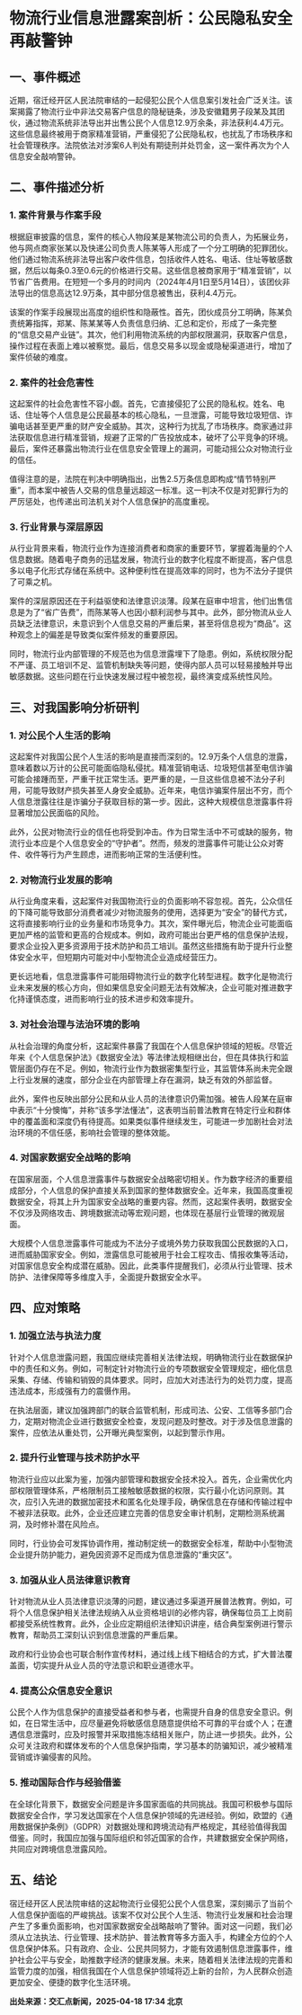 # 物流行业信息泄露案剖析：公民隐私安全再敲警钟

## 一、事件概述

近期，宿迁经开区人民法院审结的一起侵犯公民个人信息案引发社会广泛关注。该案揭露了物流行业中非法交易客户信息的隐秘链条，涉及安徽籍男子段某及其团伙，通过物流系统非法导出并出售公民个人信息12.9万余条，非法获利4.4万元。这些信息最终被用于商家精准营销，严重侵犯了公民隐私权，也扰乱了市场秩序和社会管理秩序。法院依法对涉案6人判处有期徒刑并处罚金，这一案件再次为个人信息安全敲响警钟。

## 二、事件描述分析

### 1. 案件背景与作案手段

根据庭审披露的信息，案件的核心人物段某是某物流公司的负责人，为拓展业务，他与网点商家张某以及快递公司负责人陈某等人形成了一个分工明确的犯罪团伙。他们通过物流系统非法导出客户收件信息，包括收件人姓名、电话、住址等敏感数据，然后以每条0.3至0.6元的价格进行交易。这些信息被商家用于“精准营销”，以节省广告费用。在短短一个多月的时间内（2024年4月1日至5月14日），该团伙非法导出的信息高达12.9万条，其中部分信息被售出，获利4.4万元。

该案的作案手段展现出高度的组织性和隐蔽性。首先，团伙成员分工明确，陈某负责统筹指挥，郑某、陈某某等人负责信息归纳、汇总和定价，形成了一条完整的“信息交易产业链”。其次，他们利用物流系统的内部权限漏洞，获取客户信息，操作过程在表面上难以被察觉。最后，信息交易多以现金或隐秘渠道进行，增加了案件侦破的难度。

### 2. 案件的社会危害性

这起案件的社会危害性不容小觑。首先，它直接侵犯了公民的隐私权。姓名、电话、住址等个人信息是公民最基本的核心隐私，一旦泄露，可能导致垃圾短信、诈骗电话甚至更严重的财产安全威胁。其次，这种行为扰乱了市场秩序。商家通过非法获取信息进行精准营销，规避了正常的广告投放成本，破坏了公平竞争的环境。最后，案件还暴露出物流行业在信息安全管理上的漏洞，可能动摇公众对物流行业的信任。

值得注意的是，法院在判决中明确指出，出售2.5万条信息即构成“情节特别严重”，而本案中被告人交易的信息量远超这一标准。这一判决不仅是对犯罪行为的严厉惩处，也传递出司法机关对个人信息保护的高度重视。

### 3. 行业背景与深层原因

从行业背景来看，物流行业作为连接消费者和商家的重要环节，掌握着海量的个人信息数据。随着电子商务的迅猛发展，物流行业的数字化程度不断提高，客户信息多以电子化形式存储在系统中。这种便利性在提高效率的同时，也为不法分子提供了可乘之机。

案件的深层原因还在于利益驱使和法律意识淡薄。段某在庭审中坦言，他们出售信息是为了“省广告费”，而陈某等人也因小额利润参与其中。此外，部分物流从业人员缺乏法律意识，未意识到个人信息交易的严重后果，甚至将信息视为“商品”。这种观念上的偏差是导致类似案件频发的重要原因。

同时，物流行业内部管理的不规范也为信息泄露埋下了隐患。例如，系统权限分配不严谨、员工培训不足、监管机制缺失等问题，使得内部人员可以轻易接触并导出敏感数据。这些问题在行业快速发展过程中被忽视，最终演变成系统性风险。

## 三、对我国影响分析研判

### 1. 对公民个人生活的影响

这起案件对我国公民个人生活的影响是直接而深刻的。12.9万条个人信息的泄露，意味着数以万计的公民可能面临隐私侵扰。精准营销电话、垃圾短信甚至电信诈骗可能会接踵而至，严重干扰正常生活。更严重的是，一旦这些信息被不法分子利用，可能导致财产损失甚至人身安全威胁。近年来，电信诈骗案件层出不穷，而个人信息泄露往往是诈骗分子获取目标的第一步。因此，这种大规模信息泄露事件将显著增加公民面临的风险。

此外，公民对物流行业的信任也将受到冲击。作为日常生活中不可或缺的服务，物流行业本应是个人信息安全的“守护者”。然而，频发的泄露事件可能让公众对寄件、收件等行为产生顾虑，进而影响正常的生活便利性。

### 2. 对物流行业发展的影响

从行业角度来看，这起案件对我国物流行业的负面影响不容忽视。首先，公众信任的下降可能导致部分消费者减少对物流服务的使用，选择更为“安全”的替代方式，这将直接影响行业的业务量和市场竞争力。其次，案件曝光后，物流企业可能面临更加严格的监管和更高的合规成本。例如，政府可能出台更严格的信息保护法规，要求企业投入更多资源用于技术防护和员工培训。虽然这些措施有助于提升行业整体安全水平，但短期内可能对中小型物流企业造成经营压力。

更长远地看，信息泄露事件可能阻碍物流行业的数字化转型进程。数字化是物流行业未来发展的核心方向，但如果信息安全问题无法有效解决，企业可能对推进数字化持谨慎态度，进而影响行业的技术进步和效率提升。

### 3. 对社会治理与法治环境的影响

从社会治理的角度分析，这起案件暴露了我国在个人信息保护领域的短板。尽管近年来《个人信息保护法》《数据安全法》等法律法规相继出台，但在具体执行和监管层面仍存在不足。例如，物流行业作为数据密集型行业，其监管体系尚未完全跟上行业发展的速度，部分企业在内部管理上存在漏洞，缺乏有效的外部监督。

此外，案件也反映出部分公民和从业人员的法律意识仍需加强。被告人段某在庭审中表示“十分懊悔”，并称“该多学法懂法”，这表明当前普法教育在特定行业和群体中的覆盖面和深度仍有待提高。如果类似事件继续发生，可能进一步加剧社会对法治环境的不信任感，影响社会管理的整体效能。

### 4. 对国家数据安全战略的影响

在国家层面，个人信息泄露事件与数据安全战略密切相关。作为数字经济的重要组成部分，个人信息的保护直接关系到国家的整体数据安全。近年来，我国高度重视数据安全，将其上升为国家安全战略的重要内容。然而，这起案件表明，数据安全不仅涉及网络攻击、跨境数据流动等宏观问题，也体现在基层行业管理的微观层面。

大规模个人信息泄露事件可能成为不法分子或境外势力获取我国公民数据的入口，进而威胁国家安全。例如，泄露信息可能被用于社会工程攻击、情报收集等活动，对国家信息安全构成潜在威胁。因此，此类事件提醒我们，必须从行业管理、技术防护、法律保障等多维度入手，全面提升数据安全水平。

## 四、应对策略

### 1. 加强立法与执法力度

针对个人信息泄露问题，我国应继续完善相关法律法规，明确物流行业在数据保护中的责任和义务。例如，可制定针对物流行业的专项数据安全管理规定，细化信息采集、存储、传输和销毁的具体要求。同时，应加大对违法行为的处罚力度，提高违法成本，形成强有力的震慑作用。

在执法层面，建议加强跨部门的联合监管机制，形成司法、公安、工信等多部门合力，定期对物流企业进行数据安全检查，发现问题及时整改。对于涉及信息泄露的案件，应依法从重处罚，公开曝光典型案例，以起到警示作用。

### 2. 提升行业管理与技术防护水平

物流行业应以此案为鉴，加强内部管理和数据安全技术投入。首先，企业需优化内部权限管理体系，严格限制员工接触敏感数据的权限，实行最小化访问原则。其次，应引入先进的数据加密技术和匿名化处理手段，确保信息在存储和传输过程中不被非法获取。此外，企业还应建立完善的信息安全审计机制，定期检测系统漏洞，及时修补潜在风险点。

同时，行业协会可发挥协调作用，推动制定统一的数据安全标准，帮助中小型物流企业提升防护能力，避免因资源不足而成为信息泄露的“重灾区”。

### 3. 加强从业人员法律意识教育

针对物流从业人员法律意识淡薄的问题，建议通过多渠道开展普法教育。例如，可将个人信息保护相关法律法规纳入从业资格培训的必修内容，确保每位员工上岗前都接受系统性教育。此外，企业应定期组织法律知识讲座，结合典型案例进行警示教育，帮助员工深刻认识到信息泄露的严重后果。

政府和行业协会也可联合制作宣传材料，通过线上线下相结合的方式，扩大普法覆盖面，切实提升从业人员的守法意识和职业道德水平。

### 4. 提高公众信息安全意识

公民个人作为信息保护的直接受益者和参与者，也需提升自身的信息安全意识。例如，在日常生活中，应尽量避免将敏感信息随意提供给不可靠的平台或个人；在遭遇信息泄露时，应及时报警并采取措施冻结相关账户，防止进一步损失。此外，公众可关注政府和媒体发布的个人信息保护指南，学习基本的防骗知识，减少被精准营销或诈骗侵害的风险。

### 5. 推动国际合作与经验借鉴

在全球化背景下，数据安全问题是许多国家面临的共同挑战。我国可积极参与国际数据安全合作，学习发达国家在个人信息保护领域的先进经验。例如，欧盟的《通用数据保护条例》（GDPR）对数据处理和跨境流动有严格规定，其经验值得我国借鉴。同时，我国应加强与国际组织和邻近国家的合作，共建数据安全保护网络，共同应对跨境信息泄露风险。

## 五、结论

宿迁经开区人民法院审结的这起物流行业侵犯公民个人信息案，深刻揭示了当前个人信息保护面临的严峻挑战。该案不仅对公民个人生活、物流行业发展和社会治理产生了多重负面影响，也对国家数据安全战略敲响了警钟。面对这一问题，我们必须从立法执法、行业管理、技术防护、普法教育等多方面入手，构建全方位的个人信息保护体系。只有政府、企业、公民共同努力，才能有效遏制信息泄露事件，维护社会公平与安全，助推数字经济的健康发展。未来，随着相关法律法规的完善和监管力度的加强，相信我国在个人信息保护领域将迈上新的台阶，为人民群众创造更加安全、便捷的数字化生活环境。

**出处来源：交汇点新闻，2025-04-18 17:34 北京**